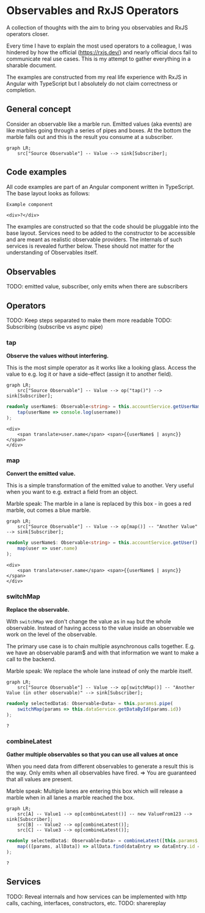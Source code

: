# Observables and RxJS Operators

A collection of thoughts with the aim to bring you observables and RxJS operators closer.

Every time I have to explain the most used operators to a colleague,
I was hindered by how the official (https://rxjs.dev/) and nearly official docs fail to communicate real use cases.
This is my attempt to gather everything in a sharable document.

The examples are constructed from my real life experience with RxJS in Angular with TypeScript
but I absolutely do not claim correctness or completion.

## General concept

Consider an observable like a marble run.
Emitted values (aka events) are like marbles going through a series of pipes and boxes.
At the bottom the marble falls out and this is the result you consume at a subscriber.

```mermaid
graph LR;
    src["Source Observable"] -- Value --> sink[Subscriber];
```

## Code examples
All code examples are part of an Angular component written in TypeScript.
The base layout looks as follows:

```typescript
Example component
```
```angular2html
<div>?</div>
```
 
The examples are constructed so that the code should be pluggable into the base layout.
Services need to be added to the constructor to be accessible and are meant as realistic observable providers.
The internals of such services is revealed further below.
These should not matter for the understanding of Observables itself.

## Observables

TODO: emitted value, subscriber, only emits when there are subscribers

## Operators

TODO: Keep steps separated to make them more readable
TODO: Subscribing (subscribe vs async pipe)

### tap
__Observe the values without interfering.__

This is the most simple operator as it works like a looking glass.
Access the value to e.g. log it or have a side-effect (assign it to another field). 
```mermaid
graph LR;
    src["Source Observable"] -- Value --> op("tap()") --> sink[Subscriber];
```
```typescript
readonly userName$: Observable<string> = this.accountService.getUserName().pipe(
    tap(userName => console.log(username))
);
```
```angular2html
<div>
    <span translate>user.name</span> <span>{{userName$ | async}}</span>
</div>
```

### map
__Convert the emitted value.__

This is a simple transformation of the emitted value to another.
Very useful when you want to e.g. extract a field from an object.

Marble speak: The marble in a lane is replaced by this box - in goes a red marble, out comes a blue marble.

```mermaid
graph LR;
    src["Source Observable"] -- Value --> op[map()] -- "Another Value" --> sink[Subscriber];
```
```typescript
readonly userName$: Observable<string> = this.accountService.getUser().pipe(
    map(user => user.name)
);
```
```angular2html
<div>
    <span translate>user.name</span> <span>{{userName$ | async}}</span>
</div>
```

### switchMap
__Replace the observable.__

With `switchMap` we don't change the value as in `map` but the whole observable.
Instead of having access to the value inside an observable we work on the level of the observable. 

The primary use case is to chain multiple asynchronous calls together.
E.g. we have an observable param$ and with that information we want to make a call to the backend. 

Marble speak: We replace the whole lane instead of only the marble itself.

```mermaid
graph LR;
    src["Source Observable"] -- Value --> op[switchMap()] -- "Another Value (in other observable)" --> sink[Subscriber];
```
```typescript
readonly selectedData$: Observable<Data> = this.params$.pipe(
    switchMap(params => this.dataService.getDataById(params.id))
);
```
```angular2html
?
```

### combineLatest
__Gather multiple observables so that you can use all values at once__

When you need data from different observables to generate a result this is the way.
Only emits when all observables have fired. => You are guaranteed that all values are present.

Marble speak: Multiple lanes are entering this box
which will release a marble when in all lanes a marble reached the box. 

```mermaid
graph LR;
    src[A] -- Value1 --> op[combineLatest()] -- new ValueFrom123 --> sink[Subscriber];
    src[B] -- Value2 --> op[combineLatest()];
    src[C] -- Value3 --> op[combineLatest()];
```
```typescript
readonly selectedData$: Observable<Data> = combineLatest([this.params$, this.dataService.getAllData().pipe(
    map(([params, allData]) => allData.find(dataEntry => dataEntry.id === params.selectedDataId))
);
```
```angular2html
?
```


## Services
TODO: Reveal internals and how services can be implemented with http calls, caching, interfaces, constructors, etc.
TODO: sharereplay